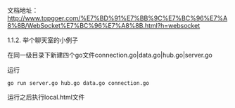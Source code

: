 文档地址：
http://www.topgoer.com/%E7%BD%91%E7%BB%9C%E7%BC%96%E7%A8%8B/WebSocket%E7%BC%96%E7%A8%8B.html?h=websocket

1.1.2. 举个聊天室的小例子

在同一级目录下新建四个go文件connection.go|data.go|hub.go|server.go

运行

    go run server.go hub.go data.go connection.go

运行之后执行local.html文件